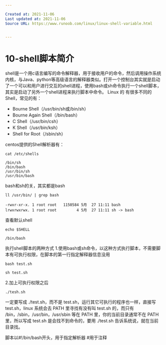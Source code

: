 ```yaml
---

Created at: 2021-11-06
Last updated at: 2021-11-06
Source URL: https://www.runoob.com/linux/linux-shell-variable.html


---
```


# 10-shell脚本简介


shell是一个用c语言编写的命令解释器，用于接收用户的命令，然后调用操作系统内核，与Java、python等高级语言的解释器类似。打开一个控制台其实就是启动了一个可以和用户进行交互的shell进程，使用bash或sh命令执行一个shell脚本，其实是启动了另外一个shell进程来执行脚本中命令。
Linux 的 有很多不同的 Shell，常见的有：

* Bourne Shell（/usr/bin/sh或/bin/sh）
* Bourne Again Shell（/bin/bash）
* C Shell（/usr/bin/csh）
* K Shell（/usr/bin/ksh）
* Shell for Root（/sbin/sh）

centos提供的Shell解析器有：
```
cat /etc/shells
```
```
/bin/sh
/bin/bash
/usr/bin/sh
/usr/bin/bash
```
bash和sh的关，其实都是bash
```
ll /usr/bin/ | grep bash
```
```
-rwxr-xr-x. 1 root root   1150584 5月  27 11:11 bash
lrwxrwxrwx. 1 root root         4 5月  27 11:11 sh -> bash
```
查看默认shell
```
echo $SHELL
```
```
/bin/bash
```

执行shell脚本的两种方式
1.使用bash或sh命令，以这种方式执行脚本，不需要脚本有可执行权限，在脚本的第一行指定解释器信息没用
```
bash test.sh
```
```
sh test.sh
```
2.加上可执行权限之后
```
./tesh.sh
```
一定要写成 ./test.sh，而不是 test.sh，运行其它可执行的程序也一样，直接写 test.sh，linux 系统会去 PATH 里寻找有没有叫 test.sh 的，而只有 /bin，/sbin，/usr/bin，/usr/sbin 等在 PATH 里，你的当前目录通常不在 PATH 里，所以写成 test.sh 是会找不到命令的，要用 ./test.sh 告诉系统说，就在当前目录找。

脚本以#!/bin/bash开头，用于指定解析器
#用于注释

